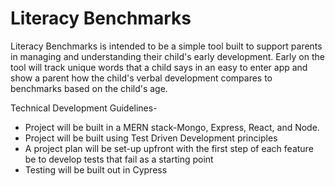 # Literacy Benchmarks
Literacy Benchmarks is intended to be a simple tool built to support parents in managing and understanding their child's early development.  Early on the tool will track unique words that a child says in an easy to enter app and show a parent how the child's verbal development compares to benchmarks based on the child's age.

Technical Development Guidelines-
* Project will be built in a MERN stack-Mongo, Express, React, and Node.
* Project will be built using Test Driven Development principles
* A project plan will be set-up upfront with the first step of each feature be to develop tests that fail as a starting point
* Testing will be built out in Cypress